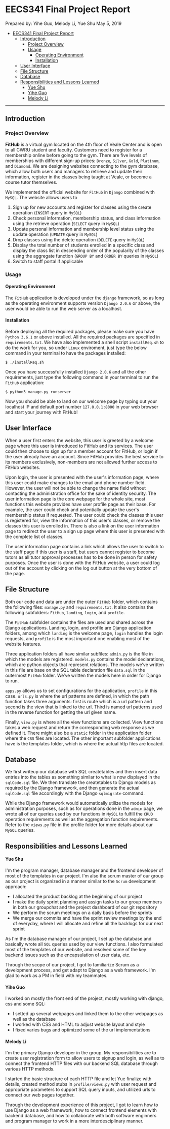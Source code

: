 # EECS341 Final Project Report 

Prepared by: Yihe Guo, Melody Li, Yue Shu
May 5, 2019

- [EECS341 Final Project Report](#eecs341-final-project-report)
  - [Introduction](#introduction)
    - [Project Overview](#project-overview)
    - [Usage](#usage)
      - [Operating Environment](#operating-environment)
      - [Installation](#installation)
  - [User Interface](#user-interface)
  - [File Structure](#file-structure)
  - [Database](#database)
  - [Responsibilities and Lessons Learned](#responsibilities-and-lessons-learned)
      - [Yue Shu](#yue-shu)
      - [Yihe Guo](#yihe-guo)
      - [Melody Li](#melody-li)

---

## Introduction

### Project Overview

**FitHub** is a virtual gym located on the 4th floor of Veale Center and is open to all CWRU student and faculty. Customers need to register for a membership online before going to the gym. There are five levels of memberships with different sign-up prices: `Bronze`, `Silver`, `Gold`, `Platinum`, and `Diamond`. We are designing websites connecting to the gym database, which allow both users and managers to retrieve and update their information, register in the classes being taught at Veale, or become a course tutor themselves.

We implemented the official website for `FitHub` in `Django` combined with `MySQL`. The website allows users to 
1. Sign up for new accounts and register for classes using the create operation (`INSERT` query in `MySQL`)
2. Check personal information, membership status, and class information using the retrieve operation (`SELECT` query in `MySQL`) 
3. Update personal information and membership level status using the update operation (`UPDATE` query in `MySQL`)
4. Drop classes using the delete operation (`DELETE` query in `MySQL`)
5. Display the total number of students enrolled in a specific class and display the class list in descending order of the popularity of the classes using the aggregate function (`GROUP BY` and `ORDER BY` queries in `MySQL`)
6. Switch to staff portal if applicable 

### Usage
#### Operating Environment

The `FitHub` application is developed under the `django` framework, so as long as the operating environment supports version `Django 2.0.6` or above, the user would be able to run the web server as a localhost. 

#### Installation 

Before deploying all the required packages, please make sure you have `Python 3.6.1` or above installed. All the required packages are specified in `requirements.txt`. We have also implemented a shell script `installReq.sh` to do the work for you, so under `Linux` enviroment, just type the below command in your terminal to have the packages installed:

```
$ ./installReq.sh
```

Once you have successfully installed `Django 2.0.6` and all the other requirements, just type the following command in your terminal to run the `FitHub` application: 

```
$ python3 manage.py runserver
```

Now you should be able to land on our welcome page by typing out your localhost IP and default port number `127.0.0.1:8000` in your web browser and start your journey with FitHub!

## User Interface

When a user first enters the website, this user is greeted by a welcome page where this user is introduced to FitHub and its services. The user could then choose to sign up for a member account for FitHub, or login if the user already have an account. Since FitHub provides the best service to its members exclusively, non-members are not allowed further access to FitHub websites.


Upon login, the user is presented with the user's information page, where this user could make changes to the email and phone number field. However, the user will not be able to change the name field without contacting the administration office for the sake of identity security. The user information page is the core webpage for the whole site, most functions this website provides have user profile page as their base. For example, the user could check and potentially update the user's membership status if requested. The user could check the classes this user is registered for, view the information of this user's classes, or remove the classes this user is enrolled in. There is also a link on the user information page to redirect the user to a sign up page where this user is presented with the complete list of classes.

The user information page contains a link which allows the user to switch to the staff page if this user is a staff, but users cannot register to become tutors as all tutor approval processes has to be done in person for safety purposes. Once the user is done with the FitHub website, a user could log out of the account by clicking on the log out button at the very bottom of the page. 

## File Structure

Both our code and data are under the outer `FitHub` folder, which contains the following files: `manage.py` and `requirements.txt`. It also contains the following subfolders: `FitHub`, `landing`, `login`, and `profile`.

The `FitHub` subfolder contains the files are used and shared across the Django applications. Landing, login, and profile are Django application folders, among which `landing` is the welcome page, `login` handles the login requests, and `profile` is the most important one enabling most of the website features. 

Three application folders all have similar subfiles: `admin.py` is the file in which the models are registered. `models.py` contains the model declarations, which are python objects that represent relations. The models we’ve written in this file are base on the SQL table declaration file `data.sql` in the outermost `FitHub` folder. We’ve written the models here in order for Django to run. 

`apps.py` allows us to set configurations for the application, `profile` in this case. `urls.py` is where the url patterns are defined, in which the path function takes three arguments: first is route which is a url pattern and second is the view that is linked to the url. Third is named url patterns used in the reverse function for getting the url given name. 

Finally, `view.py` is where all the view functions are collected. View functions takes a web request and return the corresponding web response as we defined it. There might also be a `static` folder in the application folder where the `CSS` files are located. The other important subfolder applications have is the templates folder, which is where the actual http files are located.

## Database 

We first writeup our database with SQL createtables and then insert data entries into the tables as something similar to what is now displayed in the `sqlCode.sql` file. We then translate the createtables to Django models as required by the Django framework, and then generate the actual `sqlCode.sql` file accordingly with the Django `sqlmigrate` command. 

While the Django framework would automatically utilize the models for administration purposes, such as for operations done in the `admin` page, we wrote all of our queries used by our functions in `MySQL` to fulfill the `CRUD` operation requirements as well as the aggregation function requirements. Refer to the `views.py` file in the profile folder for more details about our `MySQL` queries. 

## Responsibilities and Lessons Learned

#### Yue Shu 

I'm the program manager, database manager and the frontend developer of most of the templates in our project. I'm also the scrum master of our group as our project is organized in a manner similar to the `Scrum` development approach: 
- I allocated the product backlog at the beginning of our project 
- I make the daily sprint planning and assign tasks to our group members in both our groupchat and the project dashboard of our git repository 
- We perform the scrum meetings on a daily basis before the sprints
- We merge our commits and have the sprint review meetings by the end of everyday, where I will allocate and refine all the backlogs for our next sprint

As I'm the database manager of our project, I set up the database and basically wrote all `SQL` queries used by our view functions. I also formulated most of the templates of our website, and resolved some of the key backend issues such as the encapsulation of user data, etc. 

Through the scope of our project, I got to familiarize Scrum as a development process, and get adapt to Django as a web framework. I'm glad to work as a PM in field with my teammates. 

#### Yihe Guo

I worked on mostly the front end of the project, mostly working with django, css and some SQL:
- I setted up several webpages and linked them to the other webpages as well as the database
- I worked with CSS and HTML to adjust website layout and style
- I fixed varies bugs and optimized some of the url implementations

#### Melody Li

I'm the primary Django developer in the group. My responsibilities are to create user registration form to allow users to signup and login, as well as to connect the frontend HTTP files with our backend SQL database through various HTTP methods. 

I started the basic structure of each HTTP file and let Yue finalize with details, created method stubs in `profile/views.py` with user request and appropriate parameters to support SQL query inputs, and utilized urls to connect our web pages together. 

Through the development experience of this project, I got to learn how to use Django as a web framework, how to connect frontend elements with backend database, and how to collaborate with both software enginners and program manager to work in a more interdesciplinary manner. 
